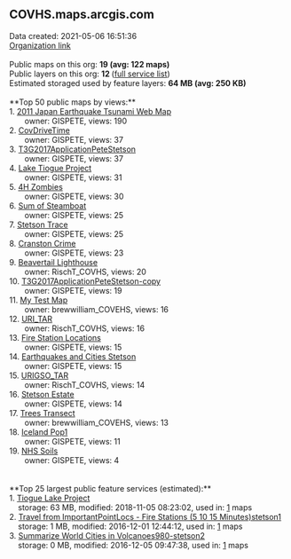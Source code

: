 <h2>COVHS.maps.arcgis.com</h2> Data created: 2021-05-06 16:51:36 <br /><a target='new' href='https://COVHS.maps.arcgis.com'>Organization link</a><br /><br />Public maps on this org: <b>19 (avg: 122 maps)</b><br />Public layers on this org: <b>12 </b>(<a target='new' href='https://services.arcgis.com/CtPULRecJK51yS9d/ArcGIS/rest/services'>full service list</a>)<br />Estimated storaged used by feature layers: <b>64 MB (avg: 250 KB)</b><br /><br />**Top 50 public maps by views:**<br />  1. <a target='new' href='https://www.arcgis.com/home/item.html?id=50b1d7982def4a08ba4b6a22373439d4'>2011 Japan Earthquake Tsunami Web Map</a> <br />  &nbsp;&nbsp;&nbsp;&nbsp; &nbsp;&nbsp;owner: GISPETE, views: 190<br />  2. <a target='new' href='https://www.arcgis.com/home/item.html?id=e1c39e7e6df4473987aee7f3ec2b2eef'>CovDriveTime</a> <br />  &nbsp;&nbsp;&nbsp;&nbsp; &nbsp;&nbsp;owner: GISPETE, views: 37<br />  3. <a target='new' href='https://www.arcgis.com/home/item.html?id=bc91e5b8300d4595a07fd89e844895c5'>T3G2017ApplicationPeteStetson</a> <br />  &nbsp;&nbsp;&nbsp;&nbsp; &nbsp;&nbsp;owner: GISPETE, views: 37<br />  4. <a target='new' href='https://www.arcgis.com/home/item.html?id=40136df910ad4077a996ac9d4a21806d'>Lake Tiogue Project</a> <br />  &nbsp;&nbsp;&nbsp;&nbsp; &nbsp;&nbsp;owner: GISPETE, views: 31<br />  5. <a target='new' href='https://www.arcgis.com/home/item.html?id=6c732d9262c546848033fc8cfebe78e6'>4H Zombies</a> <br />  &nbsp;&nbsp;&nbsp;&nbsp; &nbsp;&nbsp;owner: GISPETE, views: 30<br />  6. <a target='new' href='https://www.arcgis.com/home/item.html?id=fd0b0553cadd41769f6e98d68a43c96b'>Sum of Steamboat</a> <br />  &nbsp;&nbsp;&nbsp;&nbsp; &nbsp;&nbsp;owner: GISPETE, views: 25<br />  7. <a target='new' href='https://www.arcgis.com/home/item.html?id=6065b7fe8f0c469c8c6d47c1ed544cb1'>Stetson Trace</a> <br />  &nbsp;&nbsp;&nbsp;&nbsp; &nbsp;&nbsp;owner: GISPETE, views: 25<br />  8. <a target='new' href='https://www.arcgis.com/home/item.html?id=d10db60233e2404a81662f408b1d9f60'>Cranston Crime</a> <br />  &nbsp;&nbsp;&nbsp;&nbsp; &nbsp;&nbsp;owner: GISPETE, views: 23<br />  9. <a target='new' href='https://www.arcgis.com/home/item.html?id=05169b551aae40009a03186017b1844a'>Beavertail Lighthouse</a> <br />  &nbsp;&nbsp;&nbsp;&nbsp; &nbsp;&nbsp;owner: RischT_COVHS, views: 20<br />  10. <a target='new' href='https://www.arcgis.com/home/item.html?id=8b206bf837e147e1a177176b734a4da3'>T3G2017ApplicationPeteStetson-copy</a> <br />  &nbsp;&nbsp;&nbsp;&nbsp; &nbsp;&nbsp;owner: GISPETE, views: 19<br />  11. <a target='new' href='https://www.arcgis.com/home/item.html?id=ade6a3ddd81f4ea498350ccd53b2a48f'>My Test Map</a> <br />  &nbsp;&nbsp;&nbsp;&nbsp; &nbsp;&nbsp;owner: brewwilliam_COVEHS, views: 16<br />  12. <a target='new' href='https://www.arcgis.com/home/item.html?id=ff9ffebab348434880ecbdd052bd20cc'>URI_TAR</a> <br />  &nbsp;&nbsp;&nbsp;&nbsp; &nbsp;&nbsp;owner: RischT_COVHS, views: 16<br />  13. <a target='new' href='https://www.arcgis.com/home/item.html?id=d5e29a32ef5d4c9e903f653c423e256f'>Fire Station Locations</a> <br />  &nbsp;&nbsp;&nbsp;&nbsp; &nbsp;&nbsp;owner: GISPETE, views: 15<br />  14. <a target='new' href='https://www.arcgis.com/home/item.html?id=605a8bf272184713ba6a5ae697ef7def'>Earthquakes and Cities Stetson</a> <br />  &nbsp;&nbsp;&nbsp;&nbsp; &nbsp;&nbsp;owner: GISPETE, views: 15<br />  15. <a target='new' href='https://www.arcgis.com/home/item.html?id=e2096db721d24e02b550419cc1c0e351'>URIGSO_TAR</a> <br />  &nbsp;&nbsp;&nbsp;&nbsp; &nbsp;&nbsp;owner: RischT_COVHS, views: 14<br />  16. <a target='new' href='https://www.arcgis.com/home/item.html?id=8328a2ad789c4f289934308da6a1651c'>Stetson Estate</a> <br />  &nbsp;&nbsp;&nbsp;&nbsp; &nbsp;&nbsp;owner: GISPETE, views: 14<br />  17. <a target='new' href='https://www.arcgis.com/home/item.html?id=1a408eced034451580014836904520de'>Trees Transect</a> <br />  &nbsp;&nbsp;&nbsp;&nbsp; &nbsp;&nbsp;owner: brewwilliam_COVEHS, views: 13<br />  18. <a target='new' href='https://www.arcgis.com/home/item.html?id=497bdfc881084dc18a37a5ddf41c64d4'>Iceland Pop1</a> <br />  &nbsp;&nbsp;&nbsp;&nbsp; &nbsp;&nbsp;owner: GISPETE, views: 11<br />  19. <a target='new' href='https://www.arcgis.com/home/item.html?id=8656c2a4bda542c88e74006bfa47d050'>NHS Soils</a> <br />  &nbsp;&nbsp;&nbsp;&nbsp; &nbsp;&nbsp;owner: GISPETE, views: 4<br /><br /><br />**Top 25 largest public feature services (estimated):**<br /> 1. <a target='new' href='https://www.arcgis.com/home/item.html?id=332354410506453ab09fa862e5bdb57f'>Tiogue Lake Project</a><br /> &nbsp;&nbsp;&nbsp;&nbsp;storage: 63 MB, modified: 2018-11-05 08:23:02,  used in: <a target='new' href='https://ed-ind-tb.s3-us-west-1.amazonaws.com/ADI/332354410506453ab09fa862e5bdb57f.html'> 1</a> maps<br /> 2. <a target='new' href='https://www.arcgis.com/home/item.html?id=a514297cd4e64924b9e45766d27a7e95'>Travel from ImportantPointLocs - Fire Stations (5 10 15 Minutes)stetson1</a><br /> &nbsp;&nbsp;&nbsp;&nbsp;storage: 1 MB, modified: 2016-12-01 12:44:12,  used in: <a target='new' href='https://ed-ind-tb.s3-us-west-1.amazonaws.com/ADI/a514297cd4e64924b9e45766d27a7e95.html'> 1</a> maps<br /> 3. <a target='new' href='https://www.arcgis.com/home/item.html?id=f3e8811e412d4960a8caf28c81d92016'>Summarize World Cities in Volcanoes980-stetson2</a><br /> &nbsp;&nbsp;&nbsp;&nbsp;storage: 0 MB, modified: 2016-12-05 09:47:38,  used in: <a target='new' href='https://ed-ind-tb.s3-us-west-1.amazonaws.com/ADI/f3e8811e412d4960a8caf28c81d92016.html'> 1</a> maps<br />